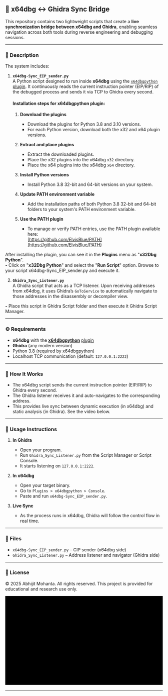 ## 🔄 x64dbg ↔ Ghidra Sync Bridge

This repository contains two lightweight scripts that create a **live synchronization bridge between x64dbg and Ghidra**, enabling seamless navigation across both tools during reverse engineering and debugging sessions.

---

### 📜 Description

The system includes:

1. **`x64dbg-Sync_EIP_sender.py`**  
   A Python script designed to run inside **x64dbg** using the [`x64dbgpython`](https://github.com/ElvisBlue/x64dbgpython) [plugin](https://github.com/ElvisBlue/x64dbgpython). It continuously reads the current instruction pointer (EIP/RIP) of the debugged process and sends it via TCP to Ghidra every second.

   #### Installation steps for x64dbgpython plugin:
   1. **Download the plugins**  
      - Download the plugins for Python 3.8 and 3.10 versions.  
      - For each Python version, download both the x32 and x64 plugin versions.  

   2. **Extract and place plugins**  
      - Extract the downloaded plugins.  
      - Place the x32 plugins into the x64dbg `x32` directory.  
      - Place the x64 plugins into the x64dbg `x64` directory.  

   3. **Install Python versions**  
      - Install Python 3.8 32-bit and 64-bit versions on your system.  

   4. **Update PATH environment variable**  
      - Add the installation paths of both Python 3.8 32-bit and 64-bit folders to your system's PATH environment variable.  

   5. **Use the PATH plugin**  
      - To manage or verify PATH entries, use the PATH plugin available here:  
        [https://github.com/ElvisBlue/PATH](https://github.com/ElvisBlue/PATH)


After installing the plugin, you can see it in the **Plugins** menu as "**x32Dbg Python**".  
  **-** Click on "**x32Dbg Python**" and select the "**Run Script**" option. Browse to your script x64dbg-Sync_EIP_sender.py and execute it. 

2. **`Ghidra_Sync_Listener.py`**  
   A Ghidra script that acts as a TCP listener. Upon receiving addresses from x64dbg, it uses Ghidra’s `GoToService` to automatically navigate to those addresses in the disassembly or decompiler view.

**-** Place this script in Ghidra Script folder and then execute it Ghidra Script Manager.

---

### ⚙️ Requirements

- **x64dbg** with the **[x64dbgpython](https://github.com/ElvisBlue/x64dbgpython)** [plugin](https://github.com/ElvisBlue/x64dbgpython)  
- **Ghidra** (any modern version)  
- Python 3.8 (required by x64dbgpython)  
- Localhost TCP communication (default: `127.0.0.1:2222`)

---

### 🚀 How It Works

- The x64dbg script sends the current instruction pointer (EIP/RIP) to Ghidra every second.  
- The Ghidra listener receives it and auto-navigates to the corresponding address.  
- This provides live sync between dynamic execution (in x64dbg) and static analysis (in Ghidra). See the video below.

---

### 🧪 Usage Instructions

1. **In Ghidra**  
   - Open your program.  
   - Run `Ghidra_Sync_Listener.py` from the Script Manager or Script Console.  
   - It starts listening on `127.0.0.1:2222`.

2. **In x64dbg**  
   - Open your target binary.  
   - Go to `Plugins > x64dbgpython > Console`.  
   - Paste and run `x64dbg-Sync_EIP_sender.py`.

3. **Live Sync**  
   - As the process runs in x64dbg, Ghidra will follow the control flow in real time.

---

### 📂 Files

- `x64dbg-Sync_EIP_sender.py` – CIP sender (x64dbg side)  
- `Ghidra_Sync_Listener.py` – Address listener and navigator (Ghidra side)

---

### 📜 License

© 2025 Abhijit Mohanta. All rights reserved.
This project is provided for educational and research use only.

![x64Dbg-Ghidra-bridge Demo-GUI](https://github.com/amohanta/Detection_Engineering_Tools/raw/main/Ghidra_Scripts/x64Dbg-Ghidra-bridge/images/ghidra-bridge_UI.gif)

---



